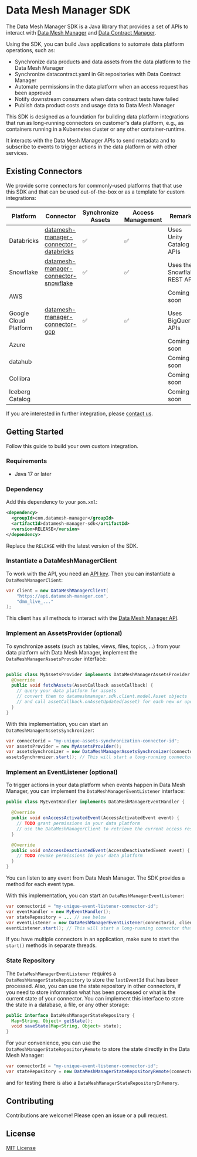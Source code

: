 Data Mesh Manager SDK
======================

The Data Mesh Manager SDK is a Java library that provides a set of APIs to interact with  [Data Mesh Manager](https://datamesh-manager.com) and [Data Contract Manager](https://datacontract-manager.com).

Using the SDK, you can build Java applications to automate data platform operations, such as:

- Synchronize data products and data assets from the data platform to the Data Mesh Manager
- Synchronize datacontract.yaml in Git repositories with Data Contract Manager
- Automate permissions in the data platform when an access request has been approved
- Notify downstream consumers when data contract tests have failed
- Publish data product costs and usage data to Data Mesh Manager

This SDK is designed as a foundation for building data platform integrations that run as long-running connectors on customer's data platform, e.g., as containers running in a Kubernetes cluster or any other container-runtime. 

It interacts with the Data Mesh Manager APIs to send metadata and to subscribe to events to trigger actions in the data platform or with other services.


Existing Connectors
---

We provide some connectors for commonly-used platforms that that use this SDK and that can be used out-of-the-box or as a template for custom integrations:

| Platform              | Connector                                                                                                  | Synchronize Assets | Access Management | Remarks                     |
|-----------------------|------------------------------------------------------------------------------------------------------------|--------------------|-------------------|-----------------------------|
| Databricks            | [datamesh-manager-connector-databricks](https://github.com/datamesh-manager/datamesh-manager-connector-databricks) | ✅                  | ✅                 | Uses Unity Catalog APIs     |
| Snowflake             | [datamesh-manager-connector-snowflake](https://github.com/datamesh-manager/datamesh-manager-connector-snowflake)   | ✅                  | ✅                 | Uses the Snowflake REST API | 
| AWS                   |                                                                                                            |                    |                   | Coming soon                 |
| Google Cloud Platform | [datamesh-manager-connector-gcp](https://github.com/datamesh-manager/datamesh-manager-connector-gcp)               | ✅                  | ✅                 | Uses BigQuery APIs          |
| Azure                 |                                                                                                            |                    |                   | Coming soon                 |
| datahub               |                                                                                                            |                    |                   | Coming soon                 |
| Collibra              |                                                                                                            |                    |                   | Coming soon                 |
| Iceberg Catalog              |                                                                                                            |                    |                   | Coming soon                 |


If you are interested in further integration, please [contact us](https://entropy-data.atlassian.net/servicedesk/customer/portals).


Getting Started
---

Follow this guide to build your own custom integration.

### Requirements

- Java 17 or later

### Dependency

Add this dependency to your `pom.xml`:

```xml
<dependency>
  <groupId>com.datamesh-manager</groupId>
  <artifactId>datamesh-manager-sdk</artifactId>
  <version>RELEASE</version>
</dependency>
```

Replace the `RELEASE` with the latest version of the SDK.

### Instantiate a DataMeshManagerClient

To work with the API, you need an [API key](https://docs.datamesh-manager.com/quickstart).
Then you can instantiate a `DataMeshManagerClient`:

```java
var client = new DataMeshManagerClient(
    "https://api.datamesh-manager.com",
    "dmm_live_..."
);
```

This client has all methods to interact with the [Data Mesh Manager API](https://api.datamesh-manager.com/swagger/index.html).

### Implement an AssetsProvider (optional)

To synchronize assets (such as tables, views, files, topics, ...) from your data platform with Data Mesh Manager, implement the `DataMeshManagerAssetsProvider` interface:

```java

public class MyAssetsProvider implements DataMeshManagerAssetsProvider {
  @Override
  public void fetchAssets(AssetCallback assetCallback) {
    // query your data platform for assets
    // convert them to datameshmanager.sdk.client.model.Asset objects
    // and call assetCallback.onAssetUpdated(asset) for each new or updated asset
  }
}
```

With this implementation, you can start an `DataMeshManagerAssetsSynchronizer`:

```java
var connectorid = "my-unique-assets-synchronization-connector-id";
var assetsProvider = new MyAssetsProvider();
var assetsSynchronizer = new DataMeshManagerAssetsSynchronizer(connectorid, client, assetsSupplier);
assetsSynchronizer.start(); // This will start a long-running connector that calls the fetchAssets method periodically
```

### Implement an EventListener (optional)

To trigger actions in your data platform when events happen in Data Mesh Manager, you can implement the `DataMeshManagerEventListener` interface:

```java
public class MyEventHandler implements DataMeshManagerEventHandler {

  @Override
  public void onAccessActivatedEvent(AccessActivatedEvent event) {
    // TODO grant permissions in your data platform
    // use the DataMeshManagerClient to retrieve the current access resource and data product and consumer resource for details
  }

  @Override
  public void onAccessDeactivatedEvent(AccessDeactivatedEvent event) {
    // TODO revoke permissions in your data platform
  }
}
```

You can listen to any event from Data Mesh Manager. The SDK provides a method for each event type.

With this implementation, you can start an `DataMeshManagerEventListener`:

```java
var connectorid = "my-unique-event-listener-connector-id";
var eventHandler = new MyEventHandler();
var stateRepository = ... // see below
var eventListener = new DataMeshManagerEventListener(connectorid, client, eventHandler, stateRepository);
eventListener.start(); // This will start a long-running connector that listens to events from Data Mesh Manager
```

If you have multiple connectors in an application, make sure to start the `start()` methods in separate threads.

### State Repository

The `DataMeshManagerEventListener` requires a `DataMeshManagerStateRepository` to store the `lastEventId` that has been processed.
Also, you can use the state repository in other connectors, if you need to store information what has been processed or what is the current state of your connector.
You can implement this interface to store the state in a database, a file, or any other storage:

```java
public interface DataMeshManagerStateRepository {
  Map<String, Object> getState();
  void saveState(Map<String, Object> state);
}
```

For your convenience, you can use the `DataMeshManagerStateRepositoryRemote` to store the state directly in the Data Mesh Manager:

```java
var connectorId = "my-unique-event-listener-connector-id";
var stateRepository = new DataMeshManagerStateRepositoryRemote(connectorId, client);
```

and for testing there is also a `DataMeshManagerStateRepositoryInMemory`.



Contributing
---
Contributions are welcome! Please open an issue or a pull request.

License
---
[MIT License](LICENSE)
